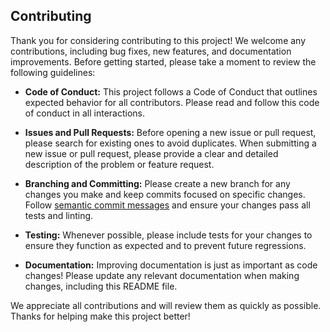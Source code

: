 ## Contributing

Thank you for considering contributing to this project! We welcome any contributions, including bug fixes, new features, and documentation improvements. Before getting started, please take a moment to review the following guidelines:

- **Code of Conduct:** This project follows a Code of Conduct that outlines expected behavior for all contributors. Please read and follow this code of conduct in all interactions.

- **Issues and Pull Requests:** Before opening a new issue or pull request, please search for existing ones to avoid duplicates. When submitting a new issue or pull request, please provide a clear and detailed description of the problem or feature request.

- **Branching and Committing:** Please create a new branch for any changes you make and keep commits focused on specific changes. Follow [semantic commit messages](https://www.conventionalcommits.org/en/v1.0.0/) and ensure your changes pass all tests and linting.

- **Testing:** Whenever possible, please include tests for your changes to ensure they function as expected and to prevent future regressions.

- **Documentation:** Improving documentation is just as important as code changes! Please update any relevant documentation when making changes, including this README file.

We appreciate all contributions and will review them as quickly as possible. Thanks for helping make this project better!
